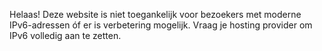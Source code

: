 Helaas! Deze website is niet toegankelijk voor bezoekers met moderne IPv6-adressen óf er is verbetering mogelijk. Vraag je hosting provider om IPv6 volledig aan te zetten.
